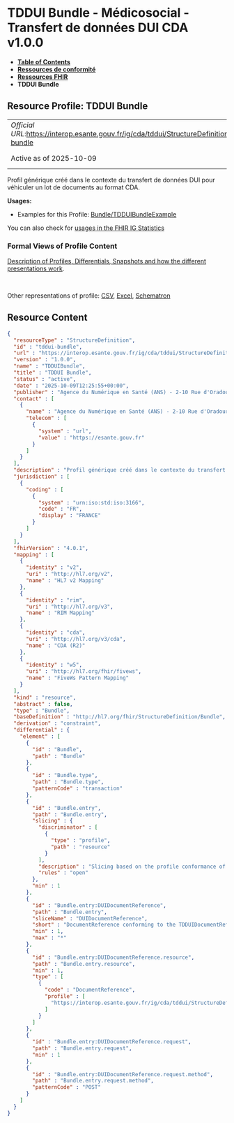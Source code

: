 # TDDUI Bundle - Médicosocial - Transfert de données DUI CDA v1.0.0

* [**Table of Contents**](toc.md)
* [**Ressources de conformité**](ressources_conformite.md)
* [**Ressources FHIR**](artifacts.md)
* **TDDUI Bundle**

## Resource Profile: TDDUI Bundle 

| | |
| :--- | :--- |
| *Official URL*:https://interop.esante.gouv.fr/ig/cda/tddui/StructureDefinition/tddui-bundle | *Version*:1.0.0 |
| Active as of 2025-10-09 | *Computable Name*:TDDUIBundle |

 
Profil générique créé dans le contexte du transfert de données DUI pour véhiculer un lot de documents au format CDA. 

**Usages:**

* Examples for this Profile: [Bundle/TDDUIBundleExample](Bundle-TDDUIBundleExample.md)

You can also check for [usages in the FHIR IG Statistics](https://packages2.fhir.org/xig/ans.cda.fr.tddui|current/StructureDefinition/tddui-bundle)

### Formal Views of Profile Content

 [Description of Profiles, Differentials, Snapshots and how the different presentations work](http://build.fhir.org/ig/FHIR/ig-guidance/readingIgs.html#structure-definitions). 

 

Other representations of profile: [CSV](StructureDefinition-tddui-bundle.csv), [Excel](StructureDefinition-tddui-bundle.xlsx), [Schematron](StructureDefinition-tddui-bundle.sch) 



## Resource Content

```json
{
  "resourceType" : "StructureDefinition",
  "id" : "tddui-bundle",
  "url" : "https://interop.esante.gouv.fr/ig/cda/tddui/StructureDefinition/tddui-bundle",
  "version" : "1.0.0",
  "name" : "TDDUIBundle",
  "title" : "TDDUI Bundle",
  "status" : "active",
  "date" : "2025-10-09T12:25:55+00:00",
  "publisher" : "Agence du Numérique en Santé (ANS) - 2-10 Rue d'Oradour-sur-Glane, 75015 Paris",
  "contact" : [
    {
      "name" : "Agence du Numérique en Santé (ANS) - 2-10 Rue d'Oradour-sur-Glane, 75015 Paris",
      "telecom" : [
        {
          "system" : "url",
          "value" : "https://esante.gouv.fr"
        }
      ]
    }
  ],
  "description" : "Profil générique créé dans le contexte du transfert de données DUI pour véhiculer un lot de documents au format CDA.",
  "jurisdiction" : [
    {
      "coding" : [
        {
          "system" : "urn:iso:std:iso:3166",
          "code" : "FR",
          "display" : "FRANCE"
        }
      ]
    }
  ],
  "fhirVersion" : "4.0.1",
  "mapping" : [
    {
      "identity" : "v2",
      "uri" : "http://hl7.org/v2",
      "name" : "HL7 v2 Mapping"
    },
    {
      "identity" : "rim",
      "uri" : "http://hl7.org/v3",
      "name" : "RIM Mapping"
    },
    {
      "identity" : "cda",
      "uri" : "http://hl7.org/v3/cda",
      "name" : "CDA (R2)"
    },
    {
      "identity" : "w5",
      "uri" : "http://hl7.org/fhir/fivews",
      "name" : "FiveWs Pattern Mapping"
    }
  ],
  "kind" : "resource",
  "abstract" : false,
  "type" : "Bundle",
  "baseDefinition" : "http://hl7.org/fhir/StructureDefinition/Bundle",
  "derivation" : "constraint",
  "differential" : {
    "element" : [
      {
        "id" : "Bundle",
        "path" : "Bundle"
      },
      {
        "id" : "Bundle.type",
        "path" : "Bundle.type",
        "patternCode" : "transaction"
      },
      {
        "id" : "Bundle.entry",
        "path" : "Bundle.entry",
        "slicing" : {
          "discriminator" : [
            {
              "type" : "profile",
              "path" : "resource"
            }
          ],
          "description" : "Slicing based on the profile conformance of the entry",
          "rules" : "open"
        },
        "min" : 1
      },
      {
        "id" : "Bundle.entry:DUIDocumentReference",
        "path" : "Bundle.entry",
        "sliceName" : "DUIDocumentReference",
        "short" : "DocumentReference conforming to the TDDUIDocumentReference profile, used to convey a document in CDA format.",
        "min" : 1,
        "max" : "*"
      },
      {
        "id" : "Bundle.entry:DUIDocumentReference.resource",
        "path" : "Bundle.entry.resource",
        "min" : 1,
        "type" : [
          {
            "code" : "DocumentReference",
            "profile" : [
              "https://interop.esante.gouv.fr/ig/cda/tddui/StructureDefinition/tddui-documentreference"
            ]
          }
        ]
      },
      {
        "id" : "Bundle.entry:DUIDocumentReference.request",
        "path" : "Bundle.entry.request",
        "min" : 1
      },
      {
        "id" : "Bundle.entry:DUIDocumentReference.request.method",
        "path" : "Bundle.entry.request.method",
        "patternCode" : "POST"
      }
    ]
  }
}

```
